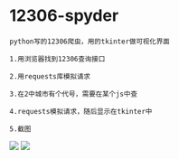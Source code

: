 # 12306-spyder

    python写的12306爬虫，用的tkinter做可视化界面

    1.用浏览器找到12306查询接口

    2.用requests库模拟请求

    3.在2中城市有个代号，需要在某个js中查

    4.requests模拟请求，随后显示在tkinter中

    5.截图


<img src="https://github.com/lixin051435/12306-spyder/blob/master/images/1.png">
<img src="https://github.com/lixin051435/12306-spyder/blob/master/images/2.png">



